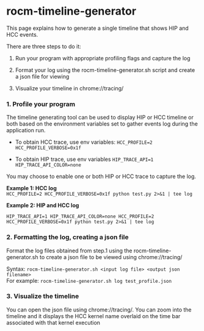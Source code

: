 # rocm-timeline-generator

This page explains how to generate a single timeline that shows HIP
and HCC events.

There are three steps to do it:

1. Run your program with appropriate profiling flags and capture the log

2. Format your log using the rocm-timeline-generator.sh script and
create a json file for viewing

3. Visualize your timeline in chrome://tracing/

### 1. Profile your program

The timeline generating tool can be used to display HIP or HCC
timeline or both based on the environment variables set to gather
events log during the application run.

* To obtain HCC trace, use env variables:
    `HCC_PROFILE=2 HCC_PROFILE_VERBOSE=0x1f`
  
* To obtain HIP trace, use env variables
    `HIP_TRACE_API=1 HIP_TRACE_API_COLOR=none`
    
You may choose to enable one or both HIP or HCC trace to capture the log.  

**Example 1: HCC log**  
`HCC_PROFILE=2 HCC_PROFILE_VERBOSE=0x1f python test.py 2>&1 | tee log`

**Example 2: HIP and HCC log**  

`HIP_TRACE_API=1 HIP_TRACE_API_COLOR=none HCC_PROFILE=2 HCC_PROFILE_VERBOSE=0x1f python test.py 2>&1 | tee log`

### 2. Formatting the log, creating a json file

Format the log files obtained from step.1 using the
rocm-timeline-generator.sh to create a json file to be viewed using
chrome://tracing/

Syntax:  `rocm-timeline-generator.sh <input log file> <output json filename>`  
For example: `rocm-timeline-generator.sh log test_profile.json`

### 3. Visualize the timeline

You can open the json file using chrome://tracing/. You can zoom into
the timeline and it displays the HCC kernel name overlaid on the time
bar associated with that kernel execution

